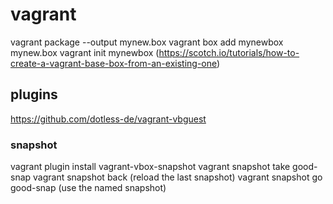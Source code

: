 # vagrant

vagrant package --output mynew.box
vagrant box add mynewbox mynew.box
vagrant init mynewbox
(https://scotch.io/tutorials/how-to-create-a-vagrant-base-box-from-an-existing-one)

## plugins
https://github.com/dotless-de/vagrant-vbguest

### snapshot
vagrant plugin install vagrant-vbox-snapshot
vagrant snapshot take good-snap
vagrant snapshot back (reload the last snapshot)
vagrant snapshot go good-snap (use the named snapshot)
